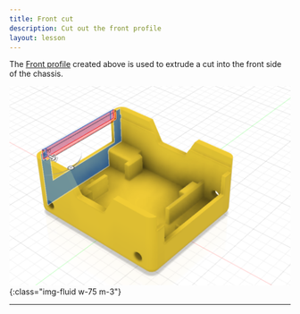 ```yaml
---
title: Front cut
description: Cut out the front profile
layout: lesson
---
```


The [Front profile](22_front) created above is used to extrude a cut into the front side of the chassis.

![Chassis Front cut Cad Drawing](assets/chassis_front_cut.png){:class="img-fluid w-75 m-3"}

---
